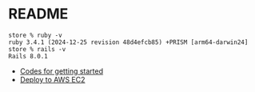 # README

```text
store % ruby -v
ruby 3.4.1 (2024-12-25 revision 48d4efcb85) +PRISM [arm64-darwin24]
store % rails -v
Rails 8.0.1
```

- [Codes for getting started](getting_started.md)
- [Deploy to AWS EC2](deploy_to_ec2.md)
